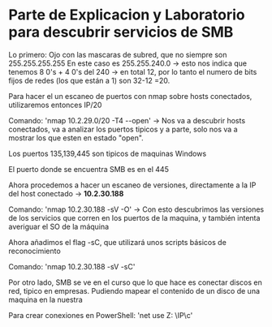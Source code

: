 # Parte de Explicacion y Laboratorio para descubrir servicios de SMB



Lo primero: Ojo con las mascaras de subred, que no siempre son 255.255.255.255
En este caso es 255.255.240.0 -> esto nos indica que tenemos 8 0's + 4 0's del 240 -> en total 12, por lo tanto
el numero de bits fijos de redes (los que están a 1) son 32-12 =20.

Para hacer el un escaneo de puertos con nmap sobre hosts conectados, utilizaremos entonces IP/20


Comando: 'nmap 10.2.29.0/20 -T4 --open'    -> Nos va a descubrir hosts conectados, va a analizar los puertos tipicos
y a parte, solo nos va a mostrar los que esten en estado "open".

Los puertos 135,139,445 son tipicos de maquinas Windows

El puerto donde se encuentra SMB es en el 445

Ahora procedemos a hacer un escaneo de versiones, directamente a la IP del host conectado -> **10.2.30.188**

Comando: 'nmap 10.2.30.188 -sV -O' -> Con esto descubrimos las versiones de los servicios que corren en los puertos
de la maquina, y también intenta averiguar el SO de la máquina

Ahora añadimos el flag -sC, que utilizará unos scripts básicos de reconocimiento

Comando: 'nmap 10.2.30.188 -sV -sC'

Por otro lado, SMB se ve en el curso que lo que hace es conectar discos en red, tipico en empresas. Pudiendo mapear el contenido de un disco de una maquina en la nuestra

Para crear conexiones en PowerShell: 'net use Z: \\IP\c'